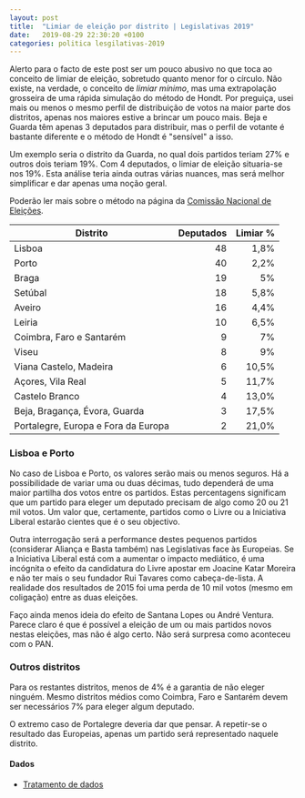 ```yaml
---
layout: post
title:  "Limiar de eleição por distrito | Legislativas 2019"
date:   2019-08-29 22:30:20 +0100
categories: politica lesgilativas-2019
---
```


Alerto para o facto de este post ser um pouco abusivo no que toca ao conceito de limiar de eleição, sobretudo quanto menor for o círculo. Não existe, na verdade, o conceito de *limiar mínimo*, mas uma extrapolação grosseira de uma rápida simulação do método de Hondt. Por preguiça, usei mais ou menos o mesmo perfil de distribuição de votos na maior parte dos distritos, apenas nos maiores estive a brincar um pouco mais. Beja e Guarda têm apenas 3 deputados para distribuir, mas o perfil de votante é bastante diferente e o método de Hondt é "sensível" a isso.

Um exemplo seria o distrito da Guarda, no qual dois partidos teriam 27% e outros dois teriam 19%. Com 4 deputados, o limiar de eleição situaria-se nos 19%. Esta análise teria ainda outras várias nuances, mas será melhor simplificar e dar apenas uma noção geral.

Poderão ler mais sobre o método na página da <a href="http://www.cne.pt/content/metodo-de-hondt" target="_blank">Comissão Nacional de Eleições</a>.

| Distrito	                           | Deputados	| Limiar %  |
| -------------------------------------|----------:| ---------:|
| Lisboa	                             | 48	       | 1,8%      | 
| Porto	                               | 40	       | 2,2%      | 
| Braga	                               | 19        | 5%        | 
| Setúbal	                             | 18        | 5,8%      | 
| Aveiro                               | 16        | 4,4%      | 
| Leiria	                             | 10	       | 6,5%      | 
| Coimbra, Faro e Santarém             | 9	       | 7%        | 
| Viseu	                               | 8	       | 9%        | 
| Viana Castelo, Madeira               | 6	       | 10,5%     | 
| Açores, Vila Real	                   | 5	       | 11,7%     | 
| Castelo Branco	                     | 4         | 13,0%     | 	
| Beja, Bragança, Évora, Guarda        | 3         | 17,5%     |
| Portalegre, Europa e Fora da Europa	 | 2         | 21,0%     | 

### Lisboa e Porto

No caso de Lisboa e Porto, os valores serão mais ou menos seguros. Há a possibilidade de variar uma ou duas décimas, tudo dependerá de uma maior partilha dos votos entre os partidos. Estas percentagens significam que um partido para eleger um deputado precisam de algo como 20 ou 21 mil votos. Um valor que, certamente, partidos como o Livre ou a Iniciativa Liberal estarão cientes que é o seu objectivo.

Outra interrogação será a performance destes pequenos partidos (considerar Aliança e Basta também) nas Legislativas face às Europeias. Se a Iniciativa Liberal está com a aumentar o impacto mediático, é uma incógnita o efeito da candidatura do Livre apostar em Joacine Katar Moreira e não ter mais o seu fundador Rui Tavares como cabeça-de-lista. A realidade dos resultados de 2015 foi uma perda de 10 mil votos (mesmo em coligação) entre as duas eleições.

Faço ainda menos ideia do efeito de Santana Lopes ou André Ventura. Parece claro é que é possível a eleição de um ou mais partidos novos nestas eleições, mas não é algo certo. Não será surpresa como aconteceu com o PAN.

### Outros distritos

Para os restantes distritos, menos de 4% é a garantia de não eleger ninguém. Mesmo distritos médios como Coimbra, Faro e Santarém devem ser necessários 7% para eleger algum deputado.

O extremo caso de Portalegre deveria dar que pensar. A repetir-se o resultado das Europeias, apenas um partido será representado naquele distrito.

#### Dados

* <a href="https://docs.google.com/spreadsheets/d/1RaaBg4Vb-8FbM880bUVn_ft5K1YqSmaGQzlUNO4x_cQ/edit?usp=sharing" target="_blank">Tratamento de dados</a>